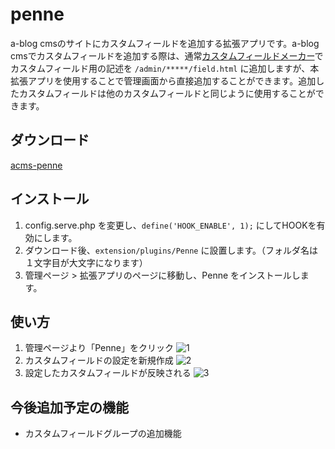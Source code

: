 # penne
a-blog cmsのサイトにカスタムフィールドを追加する拡張アプリです。a-blog cmsでカスタムフィールドを追加する際は、通常[カスタムフィールドメーカー](https://developer.a-blogcms.jp/tools/custom-field.html)でカスタムフィールド用の記述を `/admin/*****/field.html` に追加しますが、本拡張アプリを使用することで管理画面から直接追加することができます。追加したカスタムフィールドは他のカスタムフィールドと同じように使用することができます。

## ダウンロード
[acms-penne](https://github.com/mr-gradation/acms-penne/releases/download/v1.0.0/acms-penne-1.0.0.zip)

## インストール
1. config.serve.php を変更し、`define('HOOK_ENABLE', 1);` にしてHOOKを有効にします。
2. ダウンロード後、`extension/plugins/Penne` に設置します。（フォルダ名は１文字目が大文字になります）
3. 管理ページ > 拡張アプリのページに移動し、Penne をインストールします。

## 使い方
1. 管理ページより「Penne」をクリック
![1](https://user-images.githubusercontent.com/15845373/173246155-14ebcf47-db76-41a3-abda-99db77b7b669.png)
2. カスタムフィールドの設定を新規作成
![2](https://user-images.githubusercontent.com/15845373/173246050-36612149-54db-4ec1-b919-da664e5c5d88.png)
3. 設定したカスタムフィールドが反映される
![3](https://user-images.githubusercontent.com/15845373/173246053-47ae2087-dedb-4906-aa26-882567b5ad7e.png)

## 今後追加予定の機能
* カスタムフィールドグループの追加機能
